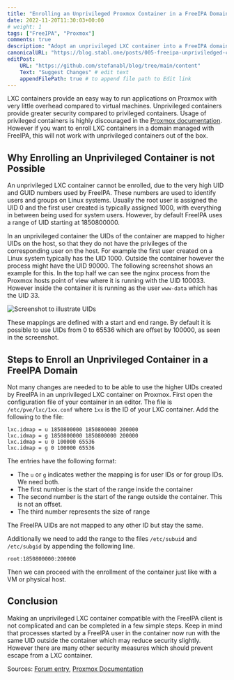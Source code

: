 ```yaml
---
title: "Enrolling an Unprivileged Proxmox Container in a FreeIPA Domain"
date: 2022-11-20T11:30:03+00:00
# weight: 1
tags: ["FreeIPA", "Proxmox"]
comments: true
description: "Adopt an unprivileged LXC container into a FreeIPA domain for easy management."
canonicalURL: "https://blog.stabl.one/posts/005-freeipa-unpriviledged-container/"
editPost:
    URL: "https://github.com/stefanabl/blog/tree/main/content"
    Text: "Suggest Changes" # edit text
    appendFilePath: true # to append file path to Edit link
---
```

LXC containers provide an easy way to run applications on Proxmox with very little overhead compared to virtual machines.
Unprivileged containers provide greater security compared to privileged containers.
Usage of privileged containers is highly discouraged in the [Proxmox documentation](https://pve.proxmox.com/pve-docs/chapter-pct.html#pct_general).
However if you want to enroll LXC containers in a domain managed with FreeIPA, this will not work with unprivileged containers out of the box.

## Why Enrolling an Unprivileged Container is not Possible

An unprivileged LXC container cannot be enrolled, due to the very high UID and GUID numbers used by FreeIPA.
These numbers are used to identify users and groups on Linux systems.
Usually the root user is assigned the UID 0 and the first user created is typically assigned 1000, with everything in between being used for system users.
However, by default FreeIPA uses a range of UID starting at 1850800000.

<!--(Explain mapping)-->

In an unprivileged container the UIDs of the container are mapped to higher UIDs on the host, so that they do not have the privileges of the corresponding user on the host.
 For example the first user created on a Linux system typically has the UID 1000.
 Outside the container however the process might have the UID 90000.
 The following screenshot shows an example for this.
 In the top half we can see the nginx process from the Proxmox hosts point of view where it is running with the UID 100033.
 However inside the container it is running as the user `www-data` which has the UID 33.

![Screenshot to illustrate UIDs](../../posts/freeipa-unpriviledged-container/htop.jpg)

These mappings are defined with a start and end range.
By default it is possible to use UIDs from 0 to 65536 which are offset by 100000, as seen in the screenshot.

## Steps to Enroll an Unprivileged Container in a FreeIPA Domain

Not many changes are needed to to be able to use the higher UIDs created by FreeIPA in an unprivileged LXC container on Proxmox.
First open the configuration file of your container in an editor.
The file is `/etc/pve/lxc/1xx.conf` where `1xx` is the ID of your LXC container.
Add the following to the file:

```
lxc.idmap = u 1850800000 1850800000 200000 
lxc.idmap = g 1850800000 1850800000 200000 
lxc.idmap = u 0 100000 65536 
lxc.idmap = g 0 100000 65536
```
The entries have the following format:
- The `u` or `g` indicates wether the mapping is for user IDs or for group IDs. We need both.
- The first number is the start of the range inside the container
- The second number is the start of the range outside the container. This is not an offset.
- The third number represents the size of range

The FreeIPA UIDs are not mapped to any other ID but stay the same.

Additionally we need to add the range to the files `/etc/subuid` and `/etc/subgid` by appending the following line.

```
root:1850800000:200000
```

Then we can proceed with the enrollment of the container just like with a VM or physical host.

## Conclusion

Making an unprivileged LXC container compatible with the FreeIPA client is not complicated and can be completed in a few simple steps.
Keep in mind that processes started by a FreeIPA user in the container now run with the same UID outside the container which may reduce security slightly.
However there are many other security measures which should prevent escape from a LXC container.

Sources: [Forum entry](https://forum.proxmox.com/threads/can-i-ask-an-uid-range-not-to-be-mapped-in-an-unprivileged-container.49544/), [Proxmox Documentation](https://pve.proxmox.com/wiki/Unprivileged_LXC_containers)

